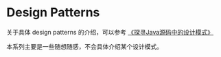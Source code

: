 # Design Patterns

关于具体 design patterns 的介绍，可以参考 [《探寻Java源码中的设计模式》](https://patterns.coderbuff.com/)

本系列主要是一些随想随感，不会具体介绍某个设计模式。



